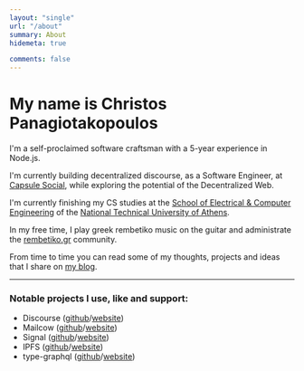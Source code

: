```yaml
---
layout: "single"
url: "/about"
summary: About
hidemeta: true

comments: false
---
```


# My name is Christos Panagiotakopoulos

I'm a self-proclaimed software craftsman with a 5-year experience in Node.js.

I'm currently building decentralized discourse, as a Software Engineer, at [Capsule Social](https://capsule.social), while exploring the potential of the Decentralized Web.

I'm currently finishing my CS studies at the [School of Electrical & Computer Engineering](https://www.ece.ntua.gr/en) of the [National Technical University of Athens](https://www.ntua.gr/en/).

In my free time, I play greek rembetiko music on the guitar and administrate the [rembetiko.gr](https://rembetiko.gr) community.

From time to time you can read some of my thoughts, projects and ideas that I share on [my blog](/posts).

___

### Notable projects I use, like and support: 

* Discourse ([github](https://github.com/discourse/discourse)/[website](https://discourse.org))
* Mailcow ([github](https://github.com/mailcow/mailcow-dockerized)/[website](https://mailcow.email))
* Signal ([github](https://github.com/signalapp)/[website](https://signal.org/en/))
* IPFS ([github](https://github.com/ipfs)/[website](https://ipfs.io))
* type-graphql ([github](https://github.com/MichalLytek/type-graphql)/[website](https://typegraphql.com))